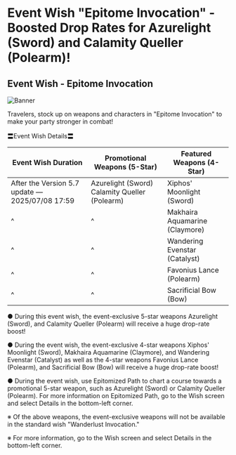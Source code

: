 # Event Wish "Epitome Invocation" - Boosted Drop Rates for Azurelight (Sword) and Calamity Queller (Polearm)!
## Event Wish - Epitome Invocation
![Banner](https://sdk.hoyoverse.com/upload/ann/2025/06/04/0371b33fcbe1d41616ee095fe2e2039c_2860317205266069623.jpg)

Travelers, stock up on weapons and characters in "Epitome Invocation" to make your party stronger in combat!

〓Event Wish Details〓

Event Wish Duration | Promotional Weapons (5-Star) | Featured Weapons (4-Star)
--- | --- | ---
After the Version 5.7 update  —  <t class="t_lc" contenteditable="false">2025/07/08 17:59</t> | Azurelight (Sword)  Calamity Queller (Polearm) | Xiphos' Moonlight (Sword)
^ | ^ | Makhaira Aquamarine (Claymore)
^ | ^ | Wandering Evenstar (Catalyst)
^ | ^ | Favonius Lance (Polearm)
^ | ^ | Sacrificial Bow (Bow)

● During this event wish, the event-exclusive 5-star weapons Azurelight (Sword), and Calamity Queller (Polearm) will receive a huge drop-rate boost!

● During the event wish, the event-exclusive 4-star weapons Xiphos' Moonlight (Sword), Makhaira Aquamarine (Claymore), and Wandering Evenstar (Catalyst) as well as the 4-star weapons Favonius Lance (Polearm), and Sacrificial Bow (Bow) will receive a huge drop-rate boost!

● During the event wish, use Epitomized Path to chart a course towards a promotional 5-star weapon, such as Azurelight (Sword) or Calamity Queller (Polearm). For more information on Epitomized Path, go to the Wish screen and select Details in the bottom-left corner.

※ Of the above weapons, the event-exclusive weapons will not be available in the standard wish "Wanderlust Invocation."

※ For more information, go to the Wish screen and select Details in the bottom-left corner.
